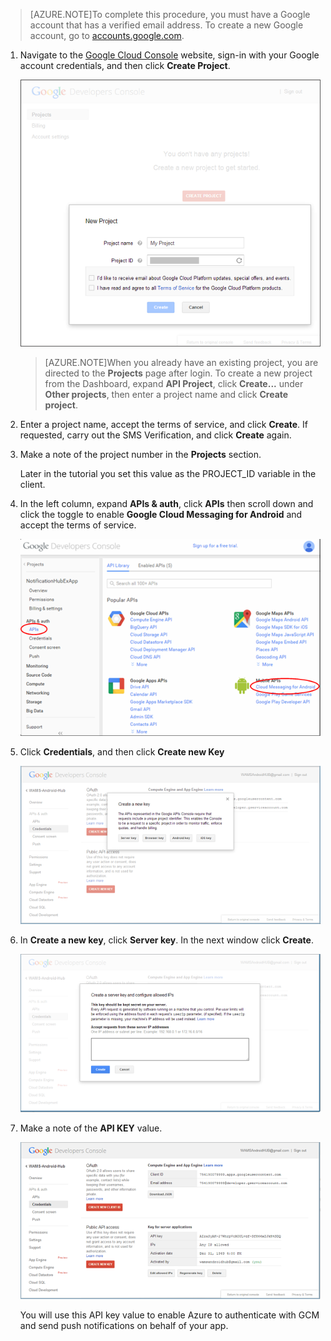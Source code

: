 

>[AZURE.NOTE]To complete this procedure, you must have a Google account that has a verified email address. To create a new Google account, go to <a href="http://go.microsoft.com/fwlink/p/?LinkId=268302" target="_blank">accounts.google.com</a>.


1. Navigate to the <a href="http://cloud.google.com/console" target="_blank">Google Cloud Console</a> website, sign-in with your Google account credentials, and then click **Create Project**.

    ![](./media/notification-hubs-android-get-started/mobile-services-google-new-project.png)   

    >[AZURE.NOTE]When you already have an existing project, you are directed to the <strong>Projects</strong> page after login. To create a new project from the Dashboard, expand <strong>API Project</strong>, click <strong>Create...</strong> under <strong>Other projects</strong>, then enter a project name and click <strong>Create project</strong>.

2. Enter a project name, accept the terms of service, and click **Create**. If requested, carry out the SMS Verification, and click **Create** again.

3. Make a note of the project number in the **Projects** section. 

    Later in the tutorial you set this value as the PROJECT_ID variable in the client.

4. In the left column, expand **APIs & auth**, click **APIs** then scroll down and click the toggle to enable **Google Cloud Messaging for Android** and accept the terms of service. 

    ![](./media/notification-hubs-android-get-started/mobile-services-google-enable-GCM.png)

5. Click **Credentials**, and then click **Create new Key** 

    ![](./media/notification-hubs-android-get-started/mobile-services-google-create-server-key.png)

6. In **Create a new key**, click **Server key**. In the next window click **Create**.

    ![](./media/notification-hubs-android-get-started/mobile-services-google-create-server-key2.png)

7. Make a note of the **API KEY** value.

    ![](./media/notification-hubs-android-get-started/mobile-services-google-create-server-key3.png) 

    You will use this API key value to enable Azure to authenticate with GCM and send push notifications on behalf of your app.


